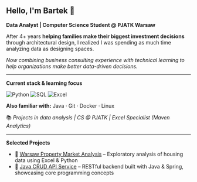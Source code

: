 ## Hello, I'm Bartek 👋

**Data Analyst | Computer Science Student @ PJATK Warsaw**

After 4+ years **helping families make their biggest investment decisions** through architectural design, I realized I was spending as much time analyzing data as designing spaces.

_Now combining business consulting experience with technical learning to help organizations make better data-driven decisions._

---

**Current stack & learning focus**

![Python](https://img.shields.io/badge/Python-3776AB?style=flat&logo=python&logoColor=white)
![SQL](https://img.shields.io/badge/SQL-4479A1?style=flat&logo=postgresql&logoColor=white)
![Excel](https://img.shields.io/badge/Microsoft_Excel-217346?style=flat&logo=microsoft-excel&logoColor=white)

**Also familiar with:** Java · Git · Docker · Linux

📚 _Projects in data analysis | CS @ PJATK | Excel Specialist (Maven Analytics)_

---

**Selected Projects**

- 📍 [Warsaw Property Market Analysis](https://github.com/bartlomiej-milosz/warsaw-property-analysis.git) – Exploratory analysis of housing data using Excel & Python
- 📍 [Java CRUD API Service](https://github.com/bartlomiej-milosz/student-enrolment-app.git) – RESTful backend built with Java & Spring, showcasing core programming concepts
